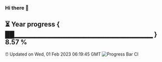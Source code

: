 ### Hi there 👋
⏳ Year progress { ██▁▁▁▁▁▁▁▁▁▁▁▁▁▁▁▁▁▁▁▁▁▁▁▁▁▁▁▁ } 8.57 %
---
⏰ Updated on Wed, 01 Feb 2023 06:19:45 GMT
![Progress Bar CI](https://github.com/liununu/liununu/workflows/Progress%20Bar%20CI/badge.svg)

